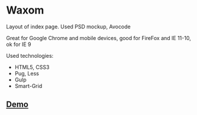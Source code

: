 # Waxom

Layout of index page. Used PSD mockup, Avocode

Great for Google Chrome and mobile devices, good for FireFox and IE 11-10, ok for IE 9

Used technologies:

* HTML5, CSS3
* Pug, Less
* Gulp
* Smart-Grid

## [Demo](https://grant-inna.github.io/Waxom/.)
